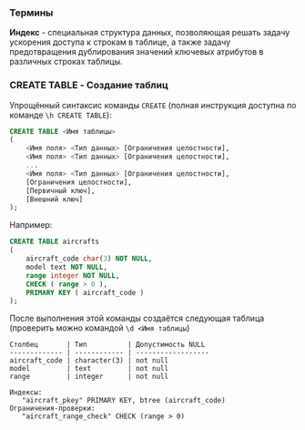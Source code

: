 ### Термины

**Индекс** - специальная структура данных, позволяющая решать задачу ускорения доступа к строкам в таблице, а также задачу предотвращения дублирования значений ключевых атрибутов в различных строках таблицы.

### CREATE TABLE - Создание таблиц
Упрощённый синтаксис  команды `CREATE` (полная инструкция доступна по команде `\h CREATE TABLE`):
```sql
CREATE TABLE <Имя таблицы>
(
	<Имя поля> <Тип данных> [Ограничения целостности],
	<Имя поля> <Тип данных> [Ограничения целостности],
	...
	<Имя поля> <Тип данных> [Ограничения целостности],
	[Ограничения целостности],
	[Первичный ключ],
	[Внешний ключ]
);
```
Например:
```sql
CREATE TABLE aircrafts
( 
	aircraft_code char(3) NOT NULL, 
	model text NOT NULL,
	range integer NOT NULL,
	CHECK ( range > 0 ),
	PRIMARY KEY ( aircraft_code )
);
```

После выполнения этой команды создаётся следующая таблица (проверить можно командой `\d <Имя таблицы`)
```
Столбец       | Тип          | Допустимость NULL
------------- | ------------ | ------------------
aircraft_code | character(3) | not null
model         | text         | not null
range         | integer      | not null

Индексы:  
   "aircraft_pkey" PRIMARY KEY, btree (aircraft_code)  
Ограничения-проверки:  
   "aircraft_range_check" CHECK (range > 0)
```
